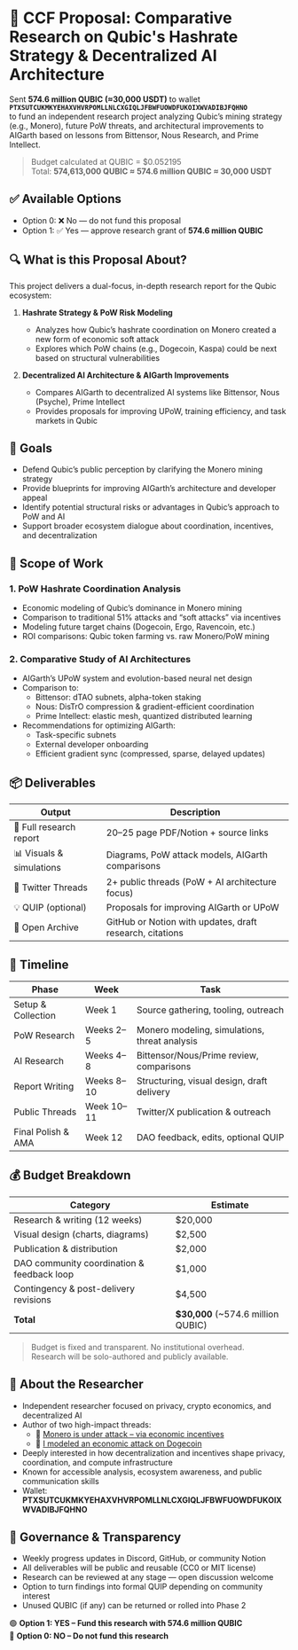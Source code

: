 # 🧠 CCF Proposal: Comparative Research on Qubic's Hashrate Strategy & Decentralized AI Architecture

Sent **574.6 million QUBIC (≈30,000 USDT)** to wallet  
**`PTXSUTCUKMKYEHAXVHVRPOMLLNLCXGIQLJFBWFUOWDFUKOIXWVADIBJFQHNO`**  
to fund an independent research project analyzing Qubic’s mining strategy (e.g., Monero), future PoW threats, and architectural improvements to AIGarth based on lessons from Bittensor, Nous Research, and Prime Intellect.

> Budget calculated at QUBIC = $0.052195  
> Total: **574,613,000 QUBIC ≈ 574.6 million QUBIC ≈ 30,000 USDT**

## ✅ Available Options

* Option 0: ❌ No — do not fund this proposal  
* Option 1: ✅ Yes — approve research grant of **574.6 million QUBIC**

## 🔍 What is this Proposal About?

This project delivers a dual-focus, in-depth research report for the Qubic ecosystem:

1. **Hashrate Strategy & PoW Risk Modeling**  
   - Analyzes how Qubic’s hashrate coordination on Monero created a new form of economic soft attack  
   - Explores which PoW chains (e.g., Dogecoin, Kaspa) could be next based on structural vulnerabilities

2. **Decentralized AI Architecture & AIGarth Improvements**  
   - Compares AIGarth to decentralized AI systems like Bittensor, Nous (Psyche), Prime Intellect  
   - Provides proposals for improving UPoW, training efficiency, and task markets in Qubic

## 🎯 Goals

- Defend Qubic’s public perception by clarifying the Monero mining strategy  
- Provide blueprints for improving AIGarth’s architecture and developer appeal  
- Identify potential structural risks or advantages in Qubic’s approach to PoW and AI  
- Support broader ecosystem dialogue about coordination, incentives, and decentralization

## 🧠 Scope of Work

### 1. PoW Hashrate Coordination Analysis
- Economic modeling of Qubic’s dominance in Monero mining
- Comparison to traditional 51% attacks and “soft attacks” via incentives
- Modeling future target chains (Dogecoin, Ergo, Ravencoin, etc.)
- ROI comparisons: Qubic token farming vs. raw Monero/PoW mining

### 2. Comparative Study of AI Architectures
- AIGarth’s UPoW system and evolution-based neural net design
- Comparison to:
  - Bittensor: dTAO subnets, alpha-token staking
  - Nous: DisTrO compression & gradient-efficient coordination
  - Prime Intellect: elastic mesh, quantized distributed learning
- Recommendations for optimizing AIGarth:  
  - Task-specific subnets  
  - External developer onboarding  
  - Efficient gradient sync (compressed, sparse, delayed updates)

## 📦 Deliverables

| Output | Description |
|--------|-------------|
| 📘 Full research report | 20–25 page PDF/Notion + source links |
| 📊 Visuals & simulations | Diagrams, PoW attack models, AIGarth comparisons |
| 🧵 Twitter Threads | 2+ public threads (PoW + AI architecture focus) |
| 💡 QUIP (optional) | Proposals for improving AIGarth or UPoW |
| 📁 Open Archive | GitHub or Notion with updates, draft research, citations |

## 📆 Timeline

| Phase | Week | Task |
|-------|------|------|
| Setup & Collection | Week 1 | Source gathering, tooling, outreach |
| PoW Research | Weeks 2–5 | Monero modeling, simulations, threat analysis |
| AI Research | Weeks 4–8 | Bittensor/Nous/Prime review, comparisons |
| Report Writing | Weeks 8–10 | Structuring, visual design, draft delivery |
| Public Threads | Week 10–11 | Twitter/X publication & outreach |
| Final Polish & AMA | Week 12 | DAO feedback, edits, optional QUIP |

## 💰 Budget Breakdown

| Category | Estimate |
|----------|----------|
| Research & writing (12 weeks) | $20,000 |
| Visual design (charts, diagrams) | $2,500 |
| Publication & distribution | $2,000 |
| DAO community coordination & feedback loop | $1,000 |
| Contingency & post-delivery revisions | $4,500 |
| **Total** | **$30,000** (~574.6 million QUBIC) |

> Budget is fixed and transparent. No institutional overhead.  
> Research will be solo-authored and publicly available.

## 👤 About the Researcher

- Independent researcher focused on privacy, crypto economics, and decentralized AI  
- Author of two high-impact threads:
  - 🧵 [Monero is under attack – via economic incentives](https://x.com/ddadybayo/status/1949510233686003787)  
  - 🧵 [I modeled an economic attack on Dogecoin](https://x.com/ddadybayo/status/1951709830932009358)  
- Deeply interested in how decentralization and incentives shape privacy, coordination, and compute infrastructure  
- Known for accessible analysis, ecosystem awareness, and public communication skills  
- Wallet: **PTXSUTCUKMKYEHAXVHVRPOMLLNLCXGIQLJFBWFUOWDFUKOIXWVADIBJFQHNO**

## 📣 Governance & Transparency

- Weekly progress updates in Discord, GitHub, or community Notion  
- All deliverables will be public and reusable (CC0 or MIT license)  
- Research can be reviewed at any stage — open discussion welcome  
- Option to turn findings into formal QUIP depending on community interest  
- Unused QUBIC (if any) can be returned or rolled into Phase 2

🟢 **Option 1: YES – Fund this research with 574.6 million QUBIC**  
🔴 **Option 0: NO – Do not fund this research**
